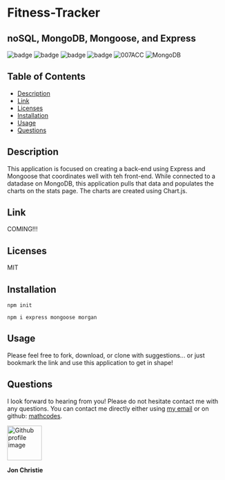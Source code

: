 # Fitness-Tracker

## noSQL, MongoDB, Mongoose, and Express
![badge](https://img.shields.io/badge/HTML-v12.16.1.0-E34F26?logo=HTML5&?style=plastic) ![badge](https://img.shields.io/badge/JavaScript-v4.17.1-F7DF1E?logo=JavaScript&?style=plastic) ![badge](https://img.shields.io/badge/CSS-v12.16.1.0-1572B6?logo=CSS3&?style=plastic) ![badge](https://img.shields.io/badge/nodejs-v12.16.1.0-green?logo=node.js&?style=plastic) ![007ACC](https://img.shields.io/badge/VSCode-v4.2.8-007ACC?logo=Visual-Studio-Code&?style=plastic) ![MongoDB](https://img.shields.io/badge/mongodb-v4.2.8-47A248?logo=MongoDB&?style=plastic) 
 
## Table of Contents
  - [Description](#description)
  - [Link](#link)
  - [Licenses](#licenses)
  - [Installation](#installation)
  - [Usage](#usage)
  - [Questions](#questions)

## Description
This application is focused on creating a back-end using Express and Mongoose that coordinates well with teh front-end. While connected to a datadase on MongoDB, this application pulls that data and populates the charts on the stats page. The charts are created using Chart.js.

## Link
COMING!!!

## Licenses  
MIT

## Installation
```
npm init
```

```
npm i express mongoose morgan 
```

## Usage
Please feel free to fork, download, or clone with suggestions... or just bookmark the link and use this application to get in shape!

## Questions
I look forward to hearing from you! Please do not hesitate contact me with any questions. You can contact me directly either using [my email](mailto:jonpchristie@gmail.com) or on github: [mathcodes](https://github.com/mathcodes).


<img src ="https://avatars0.githubusercontent.com/u/17928947?v=4" alt="Github profile image" width="80px" height="80px" />

__Jon Christie__ 
